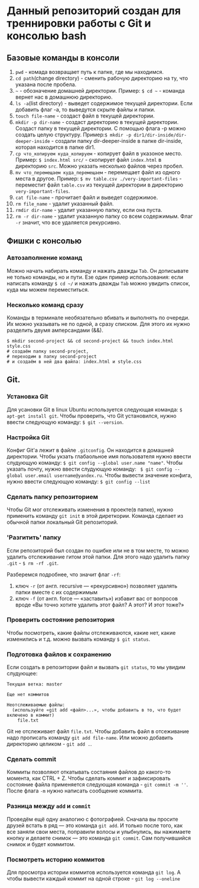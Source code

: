 # Данный репозиторий создан для треннировки работы с Git и консолью bash

## Базовые команды в консоли

1. ```pwd``` - комада возвращает путь к папке, где мы находимся.
2. ```cd path```(change directory) - сменить рабочую директорию на ту, что указана после пробела.
3. ```~``` - обозначение домашней директории. Пример: ```$ cd ~``` - команда вернет нас в домашнюю директорию.
4. ```ls -a```(list directory) - выведет содержимое текущей директории. Если добавить флаг -a,
то выведутся скрыте файлы и папки.
5. ```touch file-name``` - создаст файл в текущей директории.
6. ```mkdir -p dir-name``` - создаст директорию в текущей директории. Создаст папку в текущей директории. С помощью флага -p можно создать целую структуру. Пример:```$ mkdir -p dir1/dir-inside/dir-deeper-inside``` - создали папку dir-deeper-inside в папке dir-inside, которая находится в папке dir1.
7. ```cp что_копируем куда_копируем``` - копирует файл в указоное место. Пример: ```$ index.html src/``` - скопирует файл ```index.html``` в директорию ```src```. Можно указать несколько файлов через пробел.
8. ```mv что_перемещаем куда_перемещаем``` - перемещает файл из одного места в другое. Пример: ```$ mv table.csv ./very-important-files``` - переместит файл ```table.csv``` из текущей директории в директорию ```very-important-files```.
9. ```cat file-name``` - прочитает файл и выведет содержимое.
10. ```rm file_name``` - удалит указанный файл.
11. ```rmdir dir-name``` - удалит указанную папку, если она пуста.
12. ```rm -r dir-name``` - удалит указанную папку со всем содержимым. Флаг ```-r``` значит, что все удаляется рекурсивно.

## Фишки с консолью

### Автозаполнение команд
Можно начать набирать команду и нажать дважды ```Tab```. Он дописывате не только команды, но и пути. Езе один пример использования: если написать команду ```$ cd ~/``` и нажать дважды ```Tab``` можно увидить список, куда мы можем переместиться.

### Несколько команд сразу
Команды в терминале необязательно вбивать и выполнять по очереди. Их можно указывать не по одной, а сразу списком. Для этого их нужно разделить двумя амперсандами (&&).
```
$ mkdir second-project && cd second-project && touch index.html style.css
# создаём папку second-project,
# переходим в папку second-project
# и создаём в ней два файла: index.html и style.css
```

## Git.

### Установка Git
Для усановки Git в linux Ubuntu используется следующая команда: ```$ apt-get install git```.
Чтобы проверить, что Git установился, нужно ввести следующую команду: ```$ git --version```.

### Настройка Git
Конфиг Git'a лежит в файле ```.gitconfig```. Он находится в домашней директории. Чтобы укзать глабаольное имя пользователя нужно ввести слудующую команду: ```$ git config --global user.name "name"```. Чтобы указать почту, нужно ввести слудующую команду: ``` $ git config --global user.email username@yandex.ru```. Чтобы вывести значение конфига, нужно ввести следующую команду: ```$ git config --list```

### Сделать папку репозиторием
Чтобы Git мог отслеживать изменения в проекте(в папке), нужно применить команду ```git init``` в этой диреткории. Команда сделает из обычной папки локальный Git репозиторий.

### 'Разгитить' папку
Если репозиторий был создан по ошибке или не в том месте, то можно удалить отслеживание гитом этой папки. Для этого надо удалить папку ```.git``` - ```$ rm -rf .git```. 

Разберемся подробнее, что значит флаг ```-rf```:
1. ключ ```-r``` (от англ. recursive — «рекурсивно») позволяет удалять папки вместе с их содержимым
2. ключ ```-f``` (от англ. force — «заставить») избавит вас от вопросов вроде «Вы точно хотите удалить этот файл? А этот? И этот тоже?»

### Проверить состояние репозитория

Чтобы посмотреть, какие файлы отслеживаются, какие нет, какие изменились и т.д. можно вызвать команду ```$ git status```.

### Подготовка файлов к сохранению

Если создать в репозитории файл и вызвать ```git status```, то мы увидим слудующее:
```
Текущая ветка: master

Еще нет коммитов

Неотслеживаемые файлы:
  (используйте «git add <файл>...», чтобы добавить в то, что будет включено в коммит)
	file.txt
```
Git не отслеживает файл ```file.txt```. Чтобы добавить файл в отсеживание надо прописать команду
```git add file-name```. Или можно добавить директорию целиком - ```git add .```.

### Сделать commit

Коммиты позволяют откатывать состаяния файлов до какого-то момента, как CTRL + Z. Чтобы сделать коммит и зафиксировать состояние файла применяется следующая команда - ```git commit -m ''```. После флага ```-m``` нужно написать сообщение коммита.

### Разница между ```add``` и ```commit```
Проведём ещё одну аналогию с фотографией.
Сначала вы просите друзей встать в ряд — это команда ```git add```. И только после того, как все заняли свои места, поправили волосы и улыбнулись, вы нажимаете кнопку и делаете снимок — это команда ```git commit```. Сам получившийся снимок и будет коммитом.

### Посмотреть историю коммитов

Для просмотра истории коммитов используется команда ```git log```. А чтобы вывести каждый коммит на одной строке - ```git log --oneline```
 	
